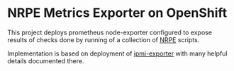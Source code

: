# NRPE Metrics Exporter on OpenShift

This project deploys prometheus node-exporter configured to expose results of checks done by running of a collection of [NRPE][1] scripts.

Implementation is based on deployment of [ipmi-exporter][2] with many helpful details documented there.

[1]: <https://exchange.nagios.org/directory/Addons/Monitoring-Agents/NRPE--2D-Nagios-Remote-Plugin-Executor/details> (NRPE)

[2]: <https://github.com/OCP-on-NERC/ipmi-exporter> (ipmi-exporter)
